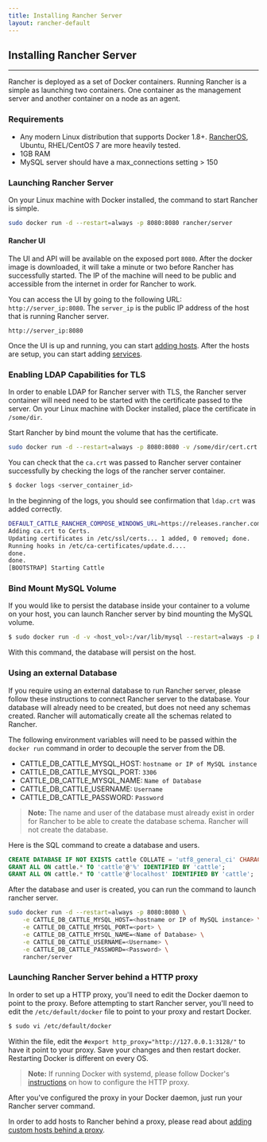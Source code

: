 ```yaml
---
title: Installing Rancher Server
layout: rancher-default
---
```


## Installing Rancher Server
---
Rancher is deployed as a set of Docker containers. Running Rancher is a simple as launching two containers. One container as the management server and another container on a node as an agent. 

### Requirements

* Any modern Linux distribution that supports Docker 1.8+. [RancherOS](http://docs.rancher.com/os/), Ubuntu, RHEL/CentOS 7 are more heavily tested. 
* 1GB RAM 
* MySQL server should have a max_connections setting > 150

### Launching Rancher Server 

On your Linux machine with Docker installed, the command to start Rancher is simple.

```bash
sudo docker run -d --restart=always -p 8080:8080 rancher/server
```

#### Rancher UI

The UI and API will be available on the exposed port `8080`. After the docker image is downloaded, it will take a minute or two before Rancher has successfully started. The IP of the machine will need to be public and accessible from the internet in order for Rancher to work.

You can access the UI by going to the following URL: `http://server_ip:8080`. The `server_ip` is the public IP address of the host that is running Rancher server.

`http://server_ip:8080`

Once the UI is up and running, you can start [adding hosts]({{site.baseurl}}/rancher/rancher-ui/infrastructure/hosts/). After the hosts are setup, you can start adding [services]({{site.baseurl}}/rancher/rancher-ui/applications/stacks/adding-services/).

<a id="ldap"></a>

### Enabling LDAP Capabilities for TLS

In order to enable LDAP for Rancher server with TLS, the Rancher server container will need need to be started with the  certificate passed to the server. On your Linux machine with Docker installed, place the certificate in `/some/dir`. 

Start Rancher by bind mount the volume that has the certificate. 

```bash
sudo docker run -d --restart=always -p 8080:8080 -v /some/dir/cert.crt:/ca.crt rancher/server
```

You can check that the `ca.crt` was passed to Rancher server container successfully by checking the logs of the rancher server container.

```bash
$ docker logs <server_container_id>
```

In the beginning of the logs, you should see confirmation that `ldap.crt` was added correctly.

```bash
DEFAULT_CATTLE_RANCHER_COMPOSE_WINDOWS_URL=https://releases.rancher.com/compose/beta/latest/rancher-compose-windows-386.zip
Adding ca.crt to Certs.
Updating certificates in /etc/ssl/certs... 1 added, 0 removed; done.
Running hooks in /etc/ca-certificates/update.d....
done.
done.
[BOOTSTRAP] Starting Cattle
```

### Bind Mount MySQL Volume

If you would like to persist the database inside your container to a volume on your host, you can launch Rancher server by bind mounting the MySQL volume.

```bash
$ sudo docker run -d -v <host_vol>:/var/lib/mysql --restart=always -p 8080:8080 rancher/server
```

With this command, the database will persist on the host. 

<a id="external-db"></a>

### Using an external Database

If you require using an external database to run Rancher server, please follow these instructions to connect Rancher server to the database. Your database will already need to be created, but does not need any schemas created. Rancher will automatically create all the schemas related to Rancher.

The following environment variables will need to be passed within the `docker run` command in order to decouple the server from the DB. 

* CATTLE_DB_CATTLE_MYSQL_HOST: `hostname or IP of MySQL instance`
* CATTLE_DB_CATTLE_MYSQL_PORT: `3306`
* CATTLE_DB_CATTLE_MYSQL_NAME: `Name of Database`
* CATTLE_DB_CATTLE_USERNAME: `Username`
* CATTLE_DB_CATTLE_PASSWORD: `Password`


> **Note:** The name and user of the database must already exist in order for Rancher to be able to create the database schema. Rancher will not create the database. 

Here is the SQL command to create a database and users.

 ```sql
 CREATE DATABASE IF NOT EXISTS cattle COLLATE = 'utf8_general_ci' CHARACTER SET = 'utf8';
 GRANT ALL ON cattle.* TO 'cattle'@'%' IDENTIFIED BY 'cattle';
 GRANT ALL ON cattle.* TO 'cattle'@'localhost' IDENTIFIED BY 'cattle';
 ```

After the database and user is created, you can run the command to launch rancher server.

```bash
sudo docker run -d --restart=always -p 8080:8080 \
    -e CATTLE_DB_CATTLE_MYSQL_HOST=<hostname or IP of MySQL instance> \
    -e CATTLE_DB_CATTLE_MYSQL_PORT=<port> \
    -e CATTLE_DB_CATTLE_MYSQL_NAME=<Name of Database> \
    -e CATTLE_DB_CATTLE_USERNAME=<Username> \
    -e CATTLE_DB_CATTLE_PASSWORD=<Password> \
    rancher/server
```

<a id="http-proxy"></a>

### Launching Rancher Server behind a HTTP proxy

In order to set up a HTTP proxy, you'll need to edit the Docker daemon to point to the proxy. Before attempting to start Rancher server, you'll need to edit the `/etc/default/docker` file to point to your proxy and restart Docker.

```bash
$ sudo vi /etc/default/docker
```

Within the file, edit the `#export http_proxy="http://127.0.0.1:3128/"` to have it point to your proxy. Save your changes and then restart docker. Restarting Docker is different on every OS. 

> **Note:** If running Docker with systemd, please follow Docker's [instructions](https://docs.docker.com/articles/systemd/#http-proxy) on how to configure the HTTP proxy. 

After you've configured the proxy in your Docker daemon, just run your Rancher server command.

In order to add hosts to Rancher behind a proxy, please read about [adding custom hosts behind a proxy]({{site.baseurl}}/rancher/rancher-ui/infrastructure/hosts/custom/#hosts-behind-a-proxy).